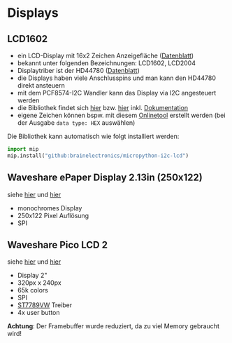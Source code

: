 # Displays

## LCD1602

* ein LCD-Display mit 16x2 Zeichen Anzeigefläche ([Datenblatt](https://www.vishay.com/docs/37484/lcd016n002bcfhet.pdf))
* bekannt unter folgenden Bezeichnungen: LCD1602, LCD2004
* Displaytriber ist der HD44780 ([Datenblatt](https://www.mouser.com/datasheet/2/737/HD44780-2489576.pdf))
* die Displays haben viele Anschlusspins und man kann den HD44780 direkt ansteuern
* mit dem PCF8574-I2C Wandler kann das Display via I2C angesteuert werden
* die Bibliothek findet sich [hier](https://github.com/brainelectronics/micropython-i2c-lcd/) bzw. [hier](https://pypi.org/project/micropython-i2c-lcd/) inkl. [Dokumentation](https://micropython-i2c-lcd.readthedocs.io/en/latest/index.html)
* eigene Zeichen können bspw. mit diesem [Onlinetool](https://maxpromer.github.io/LCD-Character-Creator/) erstellt werden (bei der Ausgabe `data type: HEX` auswählen)

Die Bibliothek kann automatisch wie folgt installiert werden:

```python
import mip
mip.install("github:brainelectronics/micropython-i2c-lcd")
```

## Waveshare ePaper Display 2.13in (250x122)

siehe [hier](https://www.waveshare.com/wiki/Pico-ePaper-2.13) und [hier](https://github.com/waveshareteam/Pico_ePaper_Code)

* monochromes Display
* 250x122 Pixel Auflösung
* SPI

## Waveshare Pico LCD 2

siehe [hier](https://www.waveshare.com/wiki/Pico-LCD-2) und [hier](https://files.waveshare.com/upload/5/5f/Pico-LCD-2_SchDoc.pdf)

* Display 2"
* 320px x 240px
* 65k colors
* SPI
* [ST7789VW](https://files.waveshare.com/upload/a/ad/ST7789VW.pdf) Treiber
* 4x user button

**Achtung**: Der Framebuffer wurde reduziert, da zu viel Memory gebraucht wird!